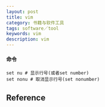 ```yaml
---
layout: post
title: vim
category: 书籍与软件工具
tags: software／tool
keywords: vim
description: vim
---
```


#### 命令

```
set nu # 显示行号(或者set number)
set nonu # 取消显示行号(set nonumber)
```

## Reference
